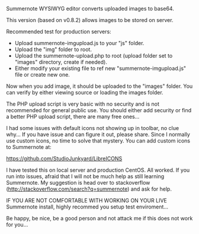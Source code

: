 Summernote WYSIWYG editor converts uploaded images to base64.

This version (based on v0.8.2) allows images to be stored on server.

Recommended test for production servers:

- Upload summernote-imgupload.js to your "js" folder.
- Upload the "img" folder to root.
- Upload the summernote-upload.php to root (upload folder set to "images" directory, create if needed).
- Either modify your existing file to ref new "summernote-imgupload.js" file or create new one.

Now when you add image, it should be uploaded to the "images" folder. You can verify by either viewing source or loading the images folder.

The PHP upload script is very basic with no security and is not recommended for general public use. You should either add security or find a better PHP upload script, there are many free ones...

I had some issues with default icons not showing up in toolbar, no clue why... If you have issue and can figure it out, please share. Since I normally use custom icons, no time to solve that mystery. You can add custom icons to Summernote at:

https://github.com/StudioJunkyard/LibreICONS

I have tested this on local server and production CentOS. All worked. If you run into issues, afraid that I will not be much help as still learning Summernote. My suggestion is head over to stackoverflow (http://stackoverflow.com/search?q=summernote) and ask for help.

IF YOU ARE NOT COMFORTABLE WITH WORKING ON YOUR LIVE Summernote install, highly recommed you setup test enviroment...

Be happy, be nice, be a good person and not attack me if this does not work for you...

